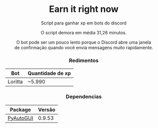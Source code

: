 <div align='center'>

# Earn it right now
Script para ganhar xp em bots do discord

O script demora em média 31,26 minutos.

O bot pode ser um pouco lento porque o Discord abre uma janela  
de confirmação quando você envia mensagens muito rapidamente.

### Redimentos
| Bot     | Quantidade de xp
|:-------:| -----------------
| Loritta | ~5.990

### Dependencias
| Package   | Versão
|:---------:| ----------
| [PyAutoGUI](https://pypi.org/project/PyAutoGUI/) | 0.9.53

